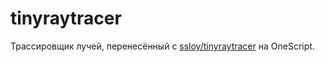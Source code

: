 # tinyraytracer

Трассировщик  лучей, перенесённый с [ssloy/tinyraytracer](https://github.com/ssloy/tinyraytracer) на OneScript.